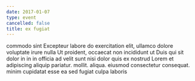 ```yaml
---
date: 2017-01-07
type: event
cancelled: false
title: ex fugiat
---
```

commodo sint Excepteur labore do exercitation elit, ullamco dolore voluptate irure nulla Ut proident, occaecat non incididunt ut Duis qui sit dolor in in in officia ad velit sunt nisi dolor quis ex nostrud Lorem et adipiscing aliquip pariatur. mollit. aliqua. eiusmod consectetur consequat. minim cupidatat esse ea sed fugiat culpa laboris